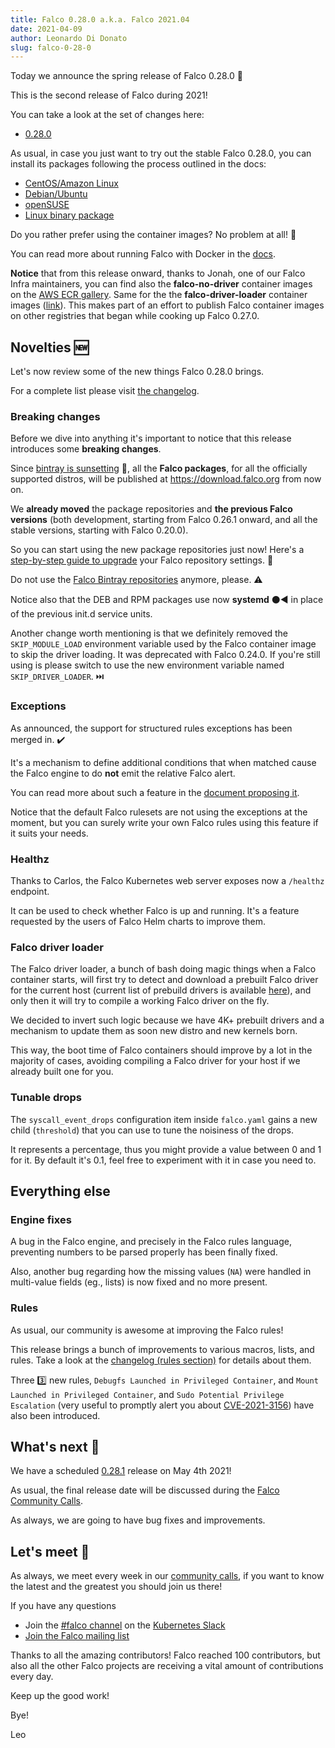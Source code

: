 ```yaml
---
title: Falco 0.28.0 a.k.a. Falco 2021.04
date: 2021-04-09
author: Leonardo Di Donato
slug: falco-0-28-0
---
```


Today we announce the spring release of Falco 0.28.0 🌱

This is the second release of Falco during 2021!

You can take a look at the set of changes here:

- [0.28.0](https://github.com/falcosecurity/falco/releases/tag/0.28.0)

As usual, in case you just want to try out the stable Falco 0.28.0, you can install its packages following the process outlined in the docs:

- [CentOS/Amazon Linux](https://falco.org/docs/getting-started/installation/#centos-rhel)
- [Debian/Ubuntu](https://falco.org/docs/getting-started/installation/#debian)
- [openSUSE](https://falco.org/docs/getting-started/installation/#suse)
- [Linux binary package](https://falco.org/docs/getting-started/installation/#linux-binary)

Do you rather prefer using the container images? No problem at all! 🐳

You can read more about running Falco with Docker in the [docs](https://falco.org/docs/getting-started/running/#docker).

**Notice** that from this release onward, thanks to Jonah, one of our Falco Infra maintainers, you can find also the **falco-no-driver** container images on the [AWS ECR gallery](https://gallery.ecr.aws/falcosecurity/falco-no-driver). Same for the the **falco-driver-loader** container images ([link](https://gallery.ecr.aws/falcosecurity/falco-driver-loader)). This makes part of an effort to publish Falco container images on other registries that began while cooking up Falco 0.27.0.

## Novelties 🆕

Let's now review some of the new things Falco 0.28.0 brings.

For a complete list please visit [the changelog](https://github.com/falcosecurity/falco/releases/tag/0.28.0).

### Breaking changes

Before we dive into anything it's important to notice that this release introduces some **breaking changes**.

Since [bintray is sunsetting](https://jfrog.com/blog/into-the-sunset-bintray-jcenter-gocenter-and-chartcenter) 🌇, all the **Falco packages**, for all the officially supported distros, will be published at https://download.falco.org from now on.

We **already moved** the package repositories and **the previous Falco versions** (both development, starting from Falco 0.26.1 onward, and all the stable versions, starting with Falco 0.20.0).

So you can start using the new package repositories just now! Here's a [step-by-step guide to upgrade](https://falco.org/docs/getting-started/upgrade) your Falco repository settings. 📄

Do not use the [Falco Bintray repositories](https://dl.bintray.com/falcosecurity) anymore, please. ⚠️

Notice also that the DEB and RPM packages use now **systemd** ⚫◀️ in place of the previous init.d service units.

Another change worth mentioning is that we definitely removed the `SKIP_MODULE_LOAD` environment variable used by the Falco container image to skip the driver loading. It was deprecated with Falco 0.24.0. If you're still using is please switch to use the new environment variable named `SKIP_DRIVER_LOADER`. ⏭️

### Exceptions

As announced, the support for structured rules exceptions has been merged in. ✔️

It's a mechanism to define additional conditions that when matched cause the Falco engine to do **not** emit the relative Falco alert.

You can read more about such a feature in the [document proposing it](https://github.com/falcosecurity/falco/blob/master/proposals/20200828-structured-exception-handling.md).

Notice that the default Falco rulesets are not using the exceptions at the moment, but you can surely write your own Falco rules using this feature if it suits your needs.

### Healthz

Thanks to Carlos, the Falco Kubernetes web server exposes now a `/healthz` endpoint.

It can be used to check whether Falco is up and running. It's a feature requested by the users of Falco Helm charts to improve them.

### Falco driver loader

The Falco driver loader, a bunch of bash doing magic things when a Falco container starts, will first try to detect and download a prebuilt Falco driver for the current host (current list of prebuild drivers is available [here](https://download.falco.org/?prefix=driver/)), and only then it will try to compile a working Falco driver on the fly.

We decided to invert such logic because we have 4K+ prebuilt drivers and a mechanism to update them as soon new distro and new kernels born.

This way, the boot time of Falco containers should improve by a lot in the majority of cases, avoiding compiling a Falco driver for your host if we already built one for you.

### Tunable drops

The `syscall_event_drops` configuration item inside `falco.yaml` gains a new child (`threshold`) that you can use to tune
the noisiness of the drops.

It represents a percentage, thus you might provide a value between 0 and 1 for it. By default it's 0.1, feel free to experiment with it in case you need to.

## Everything else

### Engine fixes

A bug in the Falco engine, and precisely in the Falco rules language, preventing numbers to be parsed properly has been finally fixed.

Also, another bug regarding how the missing values (`NA`) were handled in multi-value fields (eg., lists) is now fixed and no more present.

### Rules

As usual, our community is awesome at improving the Falco rules!

This release brings a bunch of improvements to various macros, lists, and rules. Take a look at the [changelog (rules section)](https://github.com/falcosecurity/falco/releases/tag/0.28.0) for details about them.

Three 3️⃣ new rules, `Debugfs Launched in Privileged Container`, and `Mount Launched in Privileged Container`, and `Sudo Potential Privilege Escalation` (very useful to promptly alert you about [CVE-2021-3156](https://cve.mitre.org/cgi-bin/cvename.cgi?name=CVE-2021-3156)) have also been introduced.

## What's next 🔮

We have a scheduled [0.28.1](https://github.com/falcosecurity/falco/milestone/18) release on May 4th 2021!

As usual, the final release date will be discussed during the [Falco Community Calls](https://github.com/falcosecurity/community).

As always, we are going to have bug fixes and improvements.

## Let's meet 🤝

As always, we meet every week in our [community calls](https://github.com/falcosecurity/community),
if you want to know the latest and the greatest you should join us there!

If you have any questions

- Join the [#falco channel](https://kubernetes.slack.com/messages/falco) on the [Kubernetes Slack](https://slack.k8s.io)
- [Join the Falco mailing list](https://lists.cncf.io/g/cncf-falco-dev)

Thanks to all the amazing contributors! Falco reached 100 contributors, but also all the other Falco projects are receiving a vital amount of contributions every day.

Keep up the good work!

Bye!

Leo
